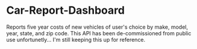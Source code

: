 # Car-Report-Dashboard
Reports five year costs of new vehicles of user's choice by make, model, year, state, and zip code. 
This API has been de-commissioned from public use unfortunetly... I'm still keeping this up for reference. 
